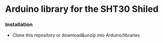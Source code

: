# Arduino library for the SHT30 Shiled

### Installation
- Clone this repository  or download&unzip into Arduino/libraries

